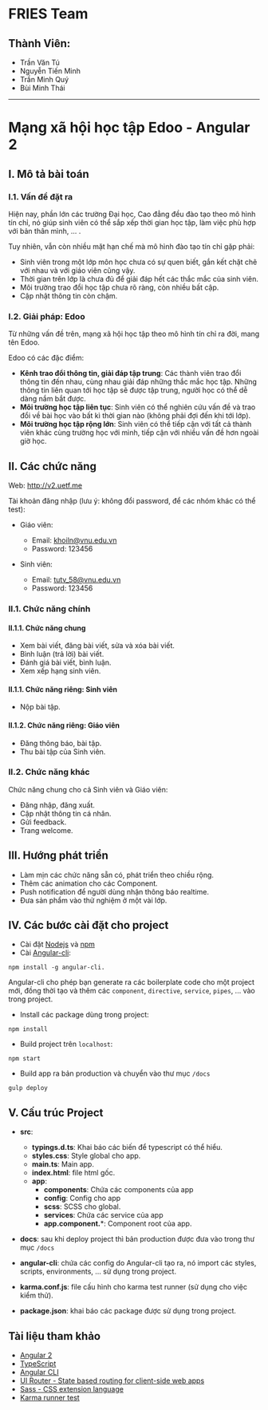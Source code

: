 # FRIES Team

## Thành Viên:
- Trần Văn Tú
- Nguyễn Tiến Minh 
- Trần Minh Quý
- Bùi Minh Thái

------------------------

# Mạng xã hội học tập Edoo - Angular 2


## I. Mô tả bài toán

### I.1. Vấn đề đặt ra

Hiện nay, phần lớn các trường Đại học, Cao đẳng đều đào tạo theo mô hình tín chỉ, nó giúp sinh viên có thể sắp xếp thời gian học tập, làm việc phù hợp với bản thân mình, ... .


Tuy nhiên, vẫn còn nhiều mặt hạn chế mà mô hình đào tạo tín chỉ gặp phải:

- Sinh viên trong một lớp môn học chưa có sự quen biết, gắn kết chặt chẽ với nhau và với giáo viên cũng vậy.
- Thời gian trên lớp là chưa đủ để giải đáp hết các thắc mắc của sinh viên.
- Môi trường trao đổi học tập chưa rõ ràng, còn nhiều bất cập.
- Cập nhật thông tin còn chậm.

### I.2. Giải pháp: Edoo

Từ những vấn đề trên, mạng xã hội học tập theo mô hình tín chỉ ra đời, mang tên Edoo.

Edoo có các đặc điểm:

- **Kênh trao đổi thông tin, giải đáp tập trung**: Các thành viên trao đổi thông tin đến nhau, cùng nhau giải đáp những thắc mắc học tập. Những thông tin liên quan tới học tập sẽ được tập trung, người học có thể dễ dàng nắm bắt được.
- **Môi trường học tập liên tục**: Sinh viên có thể nghiên cứu vấn đề và trao đổi về bài học vào bất kì thời gian nào (không phải đợi đến khi tới lớp).
- **Môi trường học tập rộng lớn**: Sinh viên có thể tiếp cận với tất cả thành viên khác cùng trường học với mình, tiếp cận với nhiều vấn đề hơn ngoài giờ học.


## II. Các chức năng

Web: http://v2.uetf.me

Tài khoản đăng nhập (lưu ý: không đổi password, để các nhóm khác có thể test):

- Giáo viên: 

  + Email: khoiln@vnu.edu.vn
  + Password: 123456
  
- Sinh viên:

	+ Email: tutv_58@vnu.edu.vn
	+ Password: 123456
  
### II.1. Chức năng chính

#### II.1.1. Chức năng chung

- Xem bài viết, đăng bài viết, sửa và xóa bài viết.
- Bình luận (trả lời) bài viết.
- Đánh giá bài viết, bình luận.
- Xem xếp hạng sinh viên.

#### II.1.1. Chức năng riêng: Sinh viên

- Nộp bài tập.

#### II.1.2. Chức năng riêng: Giáo viên

- Đăng thông báo, bài tập.
- Thu bài tập của Sinh viên.

### II.2. Chức năng khác

Chức năng chung cho cả Sinh viên và Giáo viên:

- Đăng nhập, đăng xuất.
- Cập nhật thông tin cá nhân.
- Gửi feedback.
- Trang welcome.

## III. Hướng phát triển

- Làm mịn các chức năng sẵn có, phát triển theo chiều rộng.
- Thêm các animation cho các Component.
- Push notification để người dùng nhận thông báo realtime.
- Đưa sản phẩm vào thử nghiệm ở một vài lớp.

## IV. Các bước cài đặt cho project

- Cài đặt [Nodejs](https://nodejs.org/en) và [npm](http://blog.npmjs.org/post/85484771375/how-to-install-npm)
- Cài [Angular-cli](https://github.com/angular/angular-cli):

```
npm install -g angular-cli.
```

Angular-cli cho phép bạn generate ra các boilerplate code cho một project mới, đồng thời tạo và thêm các `component`, `directive`, `service`, `pipes`, ... vào trong project. 


- Install các package dùng trong project:

```
npm install
```

- Build project trên `localhost`:

```
npm start
```

- Build app ra bản production và chuyển vào thư mục `/docs`

```
gulp deploy
```

## V. Cấu trúc Project

- **src**:
	- **typings.d.ts**: Khai báo các biến để typescript có thể hiểu. 
	- **styles.css**: Style global cho app.
	- **main.ts**: Main app.
	- **index.html**: file html gốc.
	- **app**:
		- **components**: Chứa các components của app
		- **config**: Config cho app
		- **scss**: SCSS cho global.
		- **services**: Chứa các service của app
		- **app.component.***: Component root của app.

- **docs**: sau khi deploy project thì bản production được đưa vào trong thư mục `/docs`
- **angular-cli**: chứa các config do Angular-cli tạo ra, nó import các styles, scripts, environments, ... sử dụng trong project.
- **karma.conf.js**: file cấu hình cho karma test runner (sử dụng cho việc kiểm thử).
- **package.json**: khai báo các package được sử dụng trong project.


## Tài liệu tham khảo

- [Angular 2](https://angular.io/)
- [TypeScript](https://www.typescriptlang.org/) 
- [Angular CLI](https://github.com/angular/angular-cli) 
- [UI Router - State based routing for client-side web apps ](https://ui-router.github.io/)
- [Sass - CSS extension language](http://sass-lang.com/)
- [Karma runner test](https://karma-runner.github.io/)
